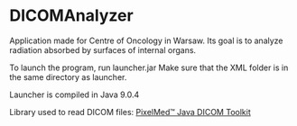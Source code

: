 # DICOMAnalyzer
Application made for Centre of Oncology in Warsaw.
Its goal is to analyze radiation absorbed by surfaces of internal organs.

To launch the program, run launcher.jar
Make sure that the XML folder is in the same directory as launcher.

Launcher is compiled in Java 9.0.4

Library used to read DICOM files:
[PixelMed™ Java DICOM Toolkit](http://www.pixelmed.com/dicomtoolkit.html)
